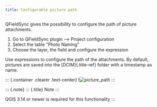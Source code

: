 ```yaml
---
title: Configurable picture path
---
```


QFieldSync gives the possibility to configure the path of picture
attachments.

1.  Go to QFieldSync plugin \--\> Project configuration
2.  Select the table \"Photo Naming\"
3.  Choose the layer, the field and configure the expression

Use expressions to configure the path of the attachments. By default,
pictures are saved into the [DCIM]{.title-ref} folder with a timestamp
as name.

::: {.container .clearer .text-center}
!![picture\_path](../assets/images/picture_path.png)
:::

::: {.note}
::: {.title}
Note
:::

QGIS 3.14 or newer is required for this functionality
:::
